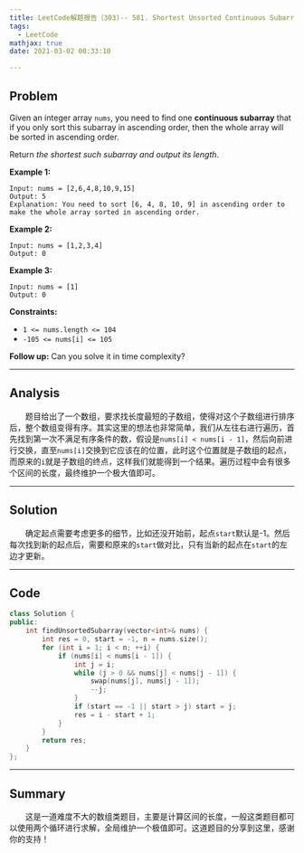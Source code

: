 ```yaml
---
title: LeetCode解题报告（303)-- 581. Shortest Unsorted Continuous Subarray
tags:
  - LeetCode
mathjax: true
date: 2021-03-02 00:33:10

---
```


## Problem

Given an integer array `nums`, you need to find one **continuous subarray** that if you only sort this subarray in ascending order, then the whole array will be sorted in ascending order.

Return *the shortest such subarray and output its length*.

<!-- more -->

**Example 1:**

```
Input: nums = [2,6,4,8,10,9,15]
Output: 5
Explanation: You need to sort [6, 4, 8, 10, 9] in ascending order to make the whole array sorted in ascending order.
```

**Example 2:**

```
Input: nums = [1,2,3,4]
Output: 0
```

**Example 3:**

```
Input: nums = [1]
Output: 0
```

**Constraints:**

- `1 <= nums.length <= 104`
- `-105 <= nums[i] <= 105`

 

**Follow up:** Can you solve it in  time complexity?

------

## Analysis

&emsp;&emsp;题目给出了一个数组，要求找长度最短的子数组，使得对这个子数组进行排序后，整个数组变得有序。其实这里的想法也非常简单，我们从左往右进行遍历，首先找到第一次不满足有序条件的数，假设是`nums[i] < nums[i - 1]`，然后向前进行交换，直至`nums[i]`交换到它应该在的位置，此时这个位置就是子数组的起点，而原来的`i`就是子数组的终点，这样我们就能得到一个结果。遍历过程中会有很多个区间的长度，最终维护一个极大值即可。

------

## Solution

&emsp;&emsp;确定起点需要考虑更多的细节，比如还没开始前，起点`start`默认是-1。然后每次找到新的起点后，需要和原来的`start`做对比，只有当新的起点在`start`的左边才更新。

------

## Code

```c++
class Solution {
public:
    int findUnsortedSubarray(vector<int>& nums) {
        int res = 0, start = -1, n = nums.size();
        for (int i = 1; i < n; ++i) {
            if (nums[i] < nums[i - 1]) {
                int j = i;
                while (j > 0 && nums[j] < nums[j - 1]) {
                    swap(nums[j], nums[j - 1]);
                    --j;
                }
                if (start == -1 || start > j) start = j;
                res = i - start + 1;
            }
        }
        return res;
    }
};
```

------

## Summary

&emsp;&emsp;这是一道难度不大的数组类题目，主要是计算区间的长度，一般这类题目都可以使用两个循环进行求解，全局维护一个极值即可。这道题目的分享到这里，感谢你的支持！
